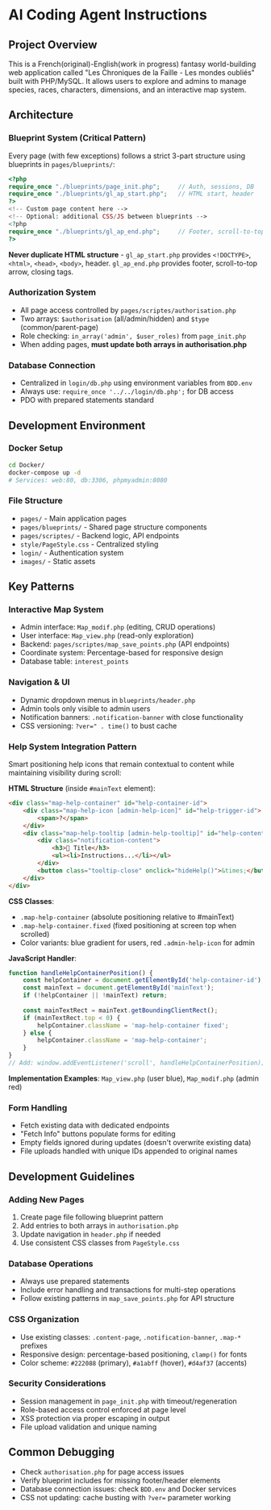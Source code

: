 # AI Coding Agent Instructions

## Project Overview
This is a French(original)-English(work in progress) fantasy world-building web application called "Les Chroniques de la Faille - Les mondes oubliés" built with PHP/MySQL. It allows users to explore and admins to manage species, races, characters, dimensions, and an interactive map system.

## Architecture

### Blueprint System (Critical Pattern)
Every page (with few exceptions) follows a strict 3-part structure using blueprints in `pages/blueprints/`:

```php
<?php
require_once "./blueprints/page_init.php";     // Auth, sessions, DB
require_once "./blueprints/gl_ap_start.php";   // HTML start, header
?>
<!-- Custom page content here -->
<!-- Optional: additional CSS/JS between blueprints -->
<?php
require_once "./blueprints/gl_ap_end.php";     // Footer, scroll-to-top, closing tags
?>
```

**Never duplicate HTML structure** - `gl_ap_start.php` provides `<!DOCTYPE>`, `<html>`, `<head>`, `<body>`, header. `gl_ap_end.php` provides footer, scroll-to-top arrow, closing tags.

### Authorization System
- All page access controlled by `pages/scriptes/authorisation.php`
- Two arrays: `$authorisation` (all/admin/hidden) and `$type` (common/parent-page)
- Role checking: `in_array('admin', $user_roles)` from `page_init.php`
- When adding pages, **must update both arrays in authorisation.php**

### Database Connection
- Centralized in `login/db.php` using environment variables from `BDD.env`
- Always use: `require_once '../../login/db.php';` for DB access
- PDO with prepared statements standard

## Development Environment

### Docker Setup
```bash
cd Docker/
docker-compose up -d
# Services: web:80, db:3306, phpmyadmin:8080
```

### File Structure
- `pages/` - Main application pages
- `pages/blueprints/` - Shared page structure components
- `pages/scriptes/` - Backend logic, API endpoints
- `style/PageStyle.css` - Centralized styling
- `login/` - Authentication system
- `images/` - Static assets

## Key Patterns

### Interactive Map System
- Admin interface: `Map_modif.php` (editing, CRUD operations)
- User interface: `Map_view.php` (read-only exploration)
- Backend: `pages/scriptes/map_save_points.php` (API endpoints)
- Coordinate system: Percentage-based for responsive design
- Database table: `interest_points`

### Navigation & UI
- Dynamic dropdown menus in `blueprints/header.php`
- Admin tools only visible to admin users
- Notification banners: `.notification-banner` with close functionality
- CSS versioning: `?ver=" . time()` to bust cache

### Help System Integration Pattern
Smart positioning help icons that remain contextual to content while maintaining visibility during scroll:

**HTML Structure** (inside `#mainText` element):
```html
<div class="map-help-container" id="help-container-id">
    <div class="map-help-icon [admin-help-icon]" id="help-trigger-id">
        <span>?</span>
    </div>
    <div class="map-help-tooltip [admin-help-tooltip]" id="help-content-id">
        <div class="notification-content">
            <h3>📍 Title</h3>
            <ul><li>Instructions...</li></ul>
        </div>
        <button class="tooltip-close" onclick="hideHelp()">&times;</button>
    </div>
</div>
```

**CSS Classes**:
- `.map-help-container` (absolute positioning relative to #mainText)
- `.map-help-container.fixed` (fixed positioning at screen top when scrolled)
- Color variants: blue gradient for users, red `.admin-help-icon` for admin

**JavaScript Handler**:
```javascript
function handleHelpContainerPosition() {
    const helpContainer = document.getElementById('help-container-id');
    const mainText = document.getElementById('mainText');
    if (!helpContainer || !mainText) return;
    
    const mainTextRect = mainText.getBoundingClientRect();
    if (mainTextRect.top < 0) {
        helpContainer.className = 'map-help-container fixed';
    } else {
        helpContainer.className = 'map-help-container';
    }
}
// Add: window.addEventListener('scroll', handleHelpContainerPosition);
```

**Implementation Examples**: `Map_view.php` (user blue), `Map_modif.php` (admin red)

### Form Handling
- Fetch existing data with dedicated endpoints
- "Fetch Info" buttons populate forms for editing
- Empty fields ignored during updates (doesn't overwrite existing data)
- File uploads handled with unique IDs appended to original names

## Development Guidelines

### Adding New Pages
1. Create page file following blueprint pattern
2. Add entries to both arrays in `authorisation.php`
3. Update navigation in `header.php` if needed
4. Use consistent CSS classes from `PageStyle.css`

### Database Operations
- Always use prepared statements
- Include error handling and transactions for multi-step operations
- Follow existing patterns in `map_save_points.php` for API structure

### CSS Organization
- Use existing classes: `.content-page`, `.notification-banner`, `.map-*` prefixes
- Responsive design: percentage-based positioning, `clamp()` for fonts
- Color scheme: `#222088` (primary), `#a1abff` (hover), `#d4af37` (accents)

### Security Considerations
- Session management in `page_init.php` with timeout/regeneration
- Role-based access control enforced at page level
- XSS protection via proper escaping in output
- File upload validation and unique naming

## Common Debugging
- Check `authorisation.php` for page access issues
- Verify blueprint includes for missing footer/header elements
- Database connection issues: check `BDD.env` and Docker services
- CSS not updating: cache busting with `?ver=` parameter working
